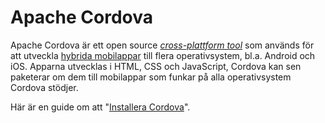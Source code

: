 ---
---
Apache Cordova
==================================
Apache Cordova är ett open source [_cross-plattform tool_](https://en.wikipedia.org/wiki/Cross-platform) som används för att utveckla [hybrida mobilappar](https://ymedialabs.com/hybrid-vs-native-mobile-apps-the-answer-is-clear/) till flera operativsystem, bl.a. Android och iOS.
Apparna utvecklas i HTML, CSS och JavaScript, Cordova kan sen paketerar om dem till mobilappar som funkar på alla operativsystem Cordova stödjer.

Här är en guide om att "[Installera Cordova](kunskap/installera-cordova)".
